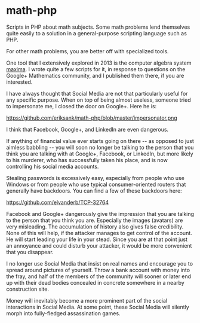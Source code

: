 math-php
========

Scripts in PHP about math subjects. Some math problems lend themselves quite easily
to a solution in a general-purpose scripting language such as PHP.

For other math problems, you are better off with specialized tools.

One tool that I extensively explored in 2013 is the computer algebra system [maxima](http://maxima.sourceforge.net).
I wrote quite a few scripts for it, in response to questions on the Google+ Mathematics community, and I published
them there, if you are interested.

I have always thought that Social Media are not that particularly useful for any specific purpose.
When on top of being almost useless, someone tried to impersonate me, I closed the door on Google+. Here he is:

https://github.com/eriksank/math-php/blob/master/impersonator.png

I think that Facebook, Google+, and LinkedIn are even dangerous.

If anything of financial value ever starts going on there -- as opposed to just aimless babbling -- you will soon
no longer be talking to the person that you think you are talking with at Google+, Facebook, or LinkedIn,
but more likely to his murderer, who has successfully taken his place, and is now controlling
his social media accounts.

Stealing passwords is excessively easy, especially from people who use Windows or from people who use 
typical consumer-oriented routers that generally have backdoors. You can find a few of these backdoors here:

https://github.com/elvanderb/TCP-32764

Facebook and Google+ dangerously give the impression that you are talking to the person that you think you are.
Especially the images (avatars) are very misleading. The accumulation of history also gives false credibility.
None of this will help, if the attacker manages to get control of the account. He will start leading your life
in your stead. Since you are at that point just an annoyance and could disturb your attacker, it would be more
convenient that you disappear.

I no longer use Social Media that insist on real names and encourage you to spread around pictures of yourself.
Throw a bank account with money into the fray, and half of the members of the community will sooner or later end up
with their dead bodies concealed in concrete somewhere in a nearby construction site.

Money will inevitably become a more prominent part of the social interactions in Social Media. At some point,
these Social Media will silently morph into fully-fledged assassination games.
